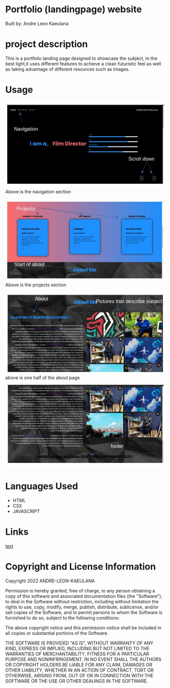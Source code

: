
# Portfolio (landingpage) website

Built by: Andre Leon Kaeulana

# project description
This is a portfolio landing page designed to showcase the subject, in the best light,it uses different features to achieve a clean futuristic feel as well as taking advantage of different resources such as images.

# Usage
![navigation](cssfolder/images/official.jpg)
Above is the navigation section

![projects page](cssfolder/images/projects.jpg)
Above is the projects section

![about & footer](cssfolder/images/about.jpg)
above is one half of the about page 

![about & footer](cssfolder/images/aboutl.jpg)

# Languages Used
 * HTML
 * CSS
 * JAVASCRIPT

 # Links
[text](htttps://...)

# Copyright and License Information


Copyright 2022 ANDRE-LEON-KAEULANA

Permission is hereby granted, free of charge, to any person obtaining a copy of this software and associated documentation files (the "Software"), to deal in the Software without restriction, including without limitation the rights to use, copy, modify, merge, publish, distribute, sublicense, and/or sell copies of the Software, and to permit persons to whom the Software is furnished to do so, subject to the following conditions:

The above copyright notice and this permission notice shall be included in all copies or substantial portions of the Software.

THE SOFTWARE IS PROVIDED "AS IS", WITHOUT WARRANTY OF ANY KIND, EXPRESS OR IMPLIED, INCLUDING BUT NOT LIMITED TO THE WARRANTIES OF MERCHANTABILITY, FITNESS FOR A PARTICULAR PURPOSE AND NONINFRINGEMENT. IN NO EVENT SHALL THE AUTHORS OR COPYRIGHT HOLDERS BE LIABLE FOR ANY CLAIM, DAMAGES OR OTHER LIABILITY, WHETHER IN AN ACTION OF CONTRACT, TORT OR OTHERWISE, ARISING FROM, OUT OF OR IN CONNECTION WITH THE SOFTWARE OR THE USE OR OTHER DEALINGS IN THE SOFTWARE.